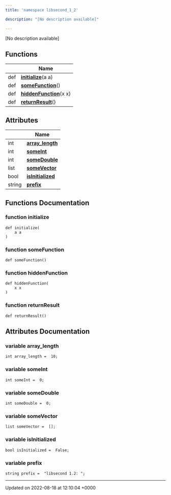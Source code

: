 ```yaml
---
title: 'namespace libsecond_1_2'

description: "[No description available]"

---
```







[No description available]

## Functions

|                | Name           |
| -------------- | -------------- |
| def | **[initialize](/documentation/code/gambit_2-2/namespaces/namespacelibsecond__1__2/#function-initialize)**(a a) |
| def | **[someFunction](/documentation/code/gambit_2-2/namespaces/namespacelibsecond__1__2/#function-somefunction)**() |
| def | **[hiddenFunction](/documentation/code/gambit_2-2/namespaces/namespacelibsecond__1__2/#function-hiddenfunction)**(x x) |
| def | **[returnResult](/documentation/code/gambit_2-2/namespaces/namespacelibsecond__1__2/#function-returnresult)**() |

## Attributes

|                | Name           |
| -------------- | -------------- |
| int | **[array_length](/documentation/code/gambit_2-2/namespaces/namespacelibsecond__1__2/#variable-array-length)**  |
| int | **[someInt](/documentation/code/gambit_2-2/namespaces/namespacelibsecond__1__2/#variable-someint)**  |
| int | **[someDouble](/documentation/code/gambit_2-2/namespaces/namespacelibsecond__1__2/#variable-somedouble)**  |
| list | **[someVector](/documentation/code/gambit_2-2/namespaces/namespacelibsecond__1__2/#variable-somevector)**  |
| bool | **[isInitialized](/documentation/code/gambit_2-2/namespaces/namespacelibsecond__1__2/#variable-isinitialized)**  |
| string | **[prefix](/documentation/code/gambit_2-2/namespaces/namespacelibsecond__1__2/#variable-prefix)**  |


## Functions Documentation

### function initialize

```
def initialize(
    a a
)
```


### function someFunction

```
def someFunction()
```


### function hiddenFunction

```
def hiddenFunction(
    x x
)
```


### function returnResult

```
def returnResult()
```



## Attributes Documentation

### variable array_length

```
int array_length =  10;
```


### variable someInt

```
int someInt =  0;
```


### variable someDouble

```
int someDouble =  0;
```


### variable someVector

```
list someVector =  [];
```


### variable isInitialized

```
bool isInitialized =  False;
```


### variable prefix

```
string prefix =  "libsecond 1.2: ";
```





-------------------------------

Updated on 2022-08-18 at 12:10:04 +0000